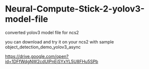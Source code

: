 # Neural-Compute-Stick-2-yolov3-model-file
converted yolov3 model file for ncs2

you can download and try it on your ncs2 with sample object_detection_demo_yolov3_async

https://drive.google.com/open?id=1DFfWdgNW2cdUlPnEjSYxYL5U8FHu5SPb
